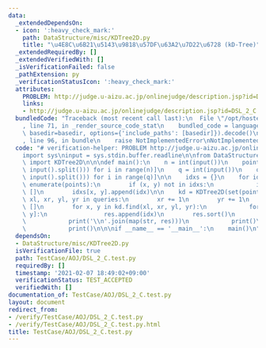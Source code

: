 ```yaml
---
data:
  _extendedDependsOn:
  - icon: ':heavy_check_mark:'
    path: DataStructure/misc/KDTree2D.py
    title: "\u4E8C\u6B21\u5143\u9818\u57DF\u63A2\u7D22\u6728 (kD-Tree)"
  _extendedRequiredBy: []
  _extendedVerifiedWith: []
  _isVerificationFailed: false
  _pathExtension: py
  _verificationStatusIcon: ':heavy_check_mark:'
  attributes:
    PROBLEM: http://judge.u-aizu.ac.jp/onlinejudge/description.jsp?id=DSL_2_C
    links:
    - http://judge.u-aizu.ac.jp/onlinejudge/description.jsp?id=DSL_2_C
  bundledCode: "Traceback (most recent call last):\n  File \"/opt/hostedtoolcache/Python/3.9.1/x64/lib/python3.9/site-packages/onlinejudge_verify/documentation/build.py\"\
    , line 71, in _render_source_code_stat\n    bundled_code = language.bundle(stat.path,\
    \ basedir=basedir, options={'include_paths': [basedir]}).decode()\n  File \"/opt/hostedtoolcache/Python/3.9.1/x64/lib/python3.9/site-packages/onlinejudge_verify/languages/python.py\"\
    , line 96, in bundle\n    raise NotImplementedError\nNotImplementedError\n"
  code: "# verification-helper: PROBLEM http://judge.u-aizu.ac.jp/onlinejudge/description.jsp?id=DSL_2_C\n\
    import sys\ninput = sys.stdin.buffer.readline\n\nfrom DataStructure.misc.KDTree2D\
    \ import KDTree2D\n\n\ndef main():\n    n = int(input())\n    points = [tuple(map(int,\
    \ input().split())) for i in range(n)]\n    q = int(input())\n    queries = [list(map(int,\
    \ input().split())) for i in range(q)]\n\n    idxs = {}\n    for idx, (x, y) in\
    \ enumerate(points):\n        if (x, y) not in idxs:\n            idxs[x, y] =\
    \ []\n        idxs[x, y].append(idx)\n\n    kd = KDTree2D(set(points))\n    for\
    \ xl, xr, yl, yr in queries:\n        xr += 1\n        yr += 1\n        res =\
    \ []\n        for x, y in kd.find(xl, xr, yl, yr):\n            for idx in idxs[x,\
    \ y]:\n                res.append(idx)\n        res.sort()\n        if res:\n\
    \            print('\\n'.join(map(str, res)))\n            print()\n        else:\n\
    \            print()\n\n\nif __name__ == '__main__':\n    main()\n"
  dependsOn:
  - DataStructure/misc/KDTree2D.py
  isVerificationFile: true
  path: TestCase/AOJ/DSL_2_C.test.py
  requiredBy: []
  timestamp: '2021-02-07 18:49:02+09:00'
  verificationStatus: TEST_ACCEPTED
  verifiedWith: []
documentation_of: TestCase/AOJ/DSL_2_C.test.py
layout: document
redirect_from:
- /verify/TestCase/AOJ/DSL_2_C.test.py
- /verify/TestCase/AOJ/DSL_2_C.test.py.html
title: TestCase/AOJ/DSL_2_C.test.py
---
```

